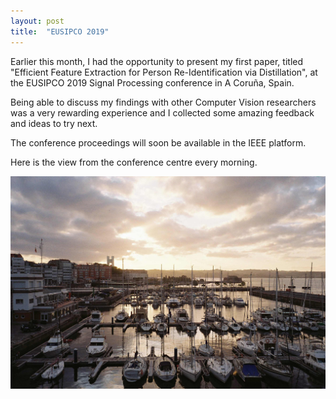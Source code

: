 ```yaml
---
layout: post
title:  "EUSIPCO 2019"
---
```



Earlier this month, I had the opportunity to present my first paper, titled "Efficient Feature Extraction for Person Re-Identification via Distillation", at the EUSIPCO 2019 Signal Processing conference in A Coruña, Spain.

Being able to discuss my findings with other Computer Vision researchers was a very rewarding experience and I collected some amazing feedback and ideas to try next.

The conference proceedings will soon be available in the IEEE platform.

Here is the view from the conference centre every morning.

<div align="center">
	<img src="/assets/post_images/2019-09-26-eusipco/palexco.jpg" width="600"/>
</div>

